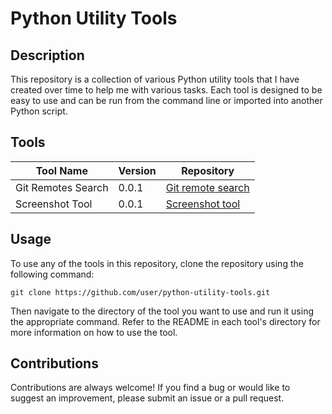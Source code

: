 # Python Utility Tools

## Description  

This repository is a collection of various Python utility tools that I have created over time to help me with various tasks. Each tool is designed to be easy to use and can be run from the command line or imported into another Python script.

## Tools

| Tool Name | Version | Repository |
|-----------|---------|------------|
| Git Remotes Search    | 0.0.1   | [Git remote search](https://github.com/captainion2119/py-utilities/tree/main/Git-remote-search) |
| Screenshot Tool     |  0.0.1   | [Screenshot tool](https://github.com/captainion2119/py-utilities/tree/main/Screenshot-tool) |


## Usage

To use any of the tools in this repository, clone the repository using the following command:

```
git clone https://github.com/user/python-utility-tools.git
```

Then navigate to the directory of the tool you want to use and run it using the appropriate command. Refer to the README in each tool's directory for more information on how to use the tool.  


## Contributions  

Contributions are always welcome! If you find a bug or would like to suggest an improvement, please submit an issue or a pull request.
